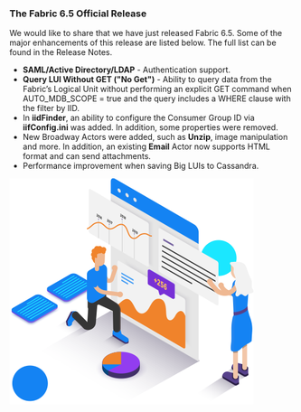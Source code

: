 ### The Fabric 6.5 Official Release

We would like to share that we have just released Fabric 6.5. Some of the major enhancements of this release are listed below. The full list can be found in the Release Notes.

* **SAML/Active Directory/LDAP** - Authentication support.
* **Query LUI Without GET ("No Get")** - Ability to query data from the Fabric’s Logical Unit without performing an explicit GET command when AUTO_MDB_SCOPE = true and the query includes a WHERE clause with the filter by IID.
* In **iidFinder**, an ability to configure the Consumer Group ID via **iifConfig.ini** was added. In addition, some properties were removed.
* New Broadway Actors were added, such as **Unzip**, image manipulation and more. In addition, an existing **Email** Actor now supports HTML format and can send attachments.
* Performance improvement when saving Big LUIs to Cassandra. 

<img src="images/img4.png" alt="image"  />
